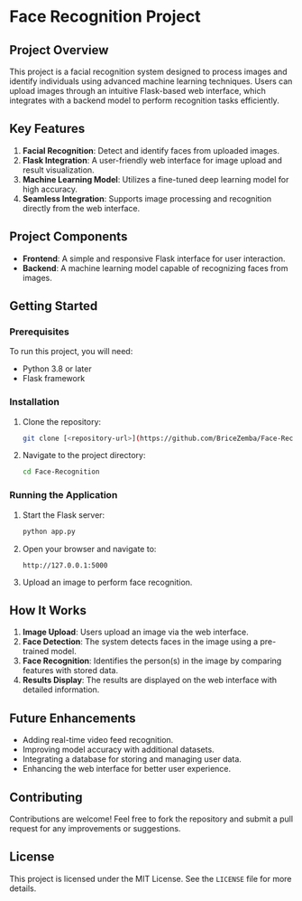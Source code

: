 # Face Recognition Project

## Project Overview
This project is a facial recognition system designed to process images and identify individuals using advanced machine learning techniques. Users can upload images through an intuitive Flask-based web interface, which integrates with a backend model to perform recognition tasks efficiently.

## Key Features
1. **Facial Recognition**: Detect and identify faces from uploaded images.
2. **Flask Integration**: A user-friendly web interface for image upload and result visualization.
3. **Machine Learning Model**: Utilizes a fine-tuned deep learning model for high accuracy.
4. **Seamless Integration**: Supports image processing and recognition directly from the web interface.

## Project Components
- **Frontend**: A simple and responsive Flask interface for user interaction.
- **Backend**: A machine learning model capable of recognizing faces from images.

## Getting Started

### Prerequisites
To run this project, you will need:
- Python 3.8 or later
- Flask framework

### Installation
1. Clone the repository:
   ```bash
   git clone [<repository-url>](https://github.com/BriceZemba/Face-Recognition.git)
   ```
2. Navigate to the project directory:
   ```bash
   cd Face-Recognition
   ```

### Running the Application
1. Start the Flask server:
   ```bash
   python app.py
   ```
2. Open your browser and navigate to:
   ```
   http://127.0.0.1:5000
   ```
3. Upload an image to perform face recognition.

## How It Works
1. **Image Upload**: Users upload an image via the web interface.
2. **Face Detection**: The system detects faces in the image using a pre-trained model.
3. **Face Recognition**: Identifies the person(s) in the image by comparing features with stored data.
4. **Results Display**: The results are displayed on the web interface with detailed information.

## Future Enhancements
- Adding real-time video feed recognition.
- Improving model accuracy with additional datasets.
- Integrating a database for storing and managing user data.
- Enhancing the web interface for better user experience.

## Contributing
Contributions are welcome! Feel free to fork the repository and submit a pull request for any improvements or suggestions.

## License
This project is licensed under the MIT License. See the `LICENSE` file for more details.

